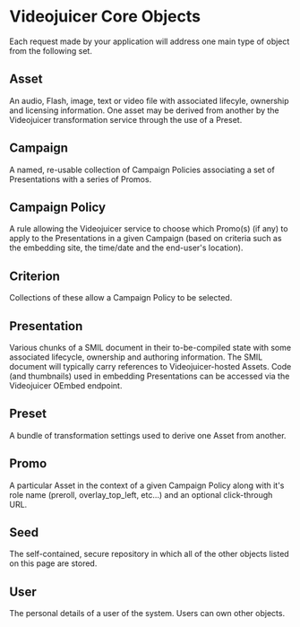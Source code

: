 Videojuicer Core Objects
========================

Each request made by your application will address one main type of object from the following set.

Asset
-----

An audio, Flash, image, text or video file with associated lifecyle, ownership and licensing information. One asset may be derived from another by the Videojuicer transformation service through the use of a Preset.

Campaign
--------

A named, re-usable collection of Campaign Policies associating a set of Presentations with a series of Promos.

Campaign Policy
---------------

A rule allowing the Videojuicer service to choose which Promo(s) (if any) to apply to the Presentations in a given Campaign (based on criteria such as the embedding site, the time/date and the end-user's location).

Criterion
---------

Collections of these allow a Campaign Policy to be selected.

Presentation
------------

Various chunks of a SMIL document in their to-be-compiled state with some associated lifecycle, ownership and authoring information. The SMIL document will typically carry references to Videojuicer-hosted Assets. Code (and thumbnails) used in embedding Presentations can be accessed via the Videojuicer OEmbed endpoint.

Preset
------

A bundle of transformation settings used to derive one Asset from another.

Promo
-----

A particular Asset in the context of a given Campaign Policy along with it's role name (preroll, overlay_top_left, etc...) and an optional click-through URL.

Seed
----

The self-contained, secure repository in which all of the other objects listed on this page are stored.

User
----

The personal details of a user of the system. Users can own other objects.
